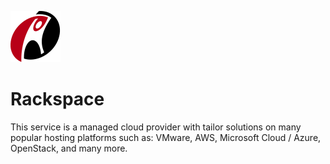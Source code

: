 ![Source Icon](thumbnail.svg)
# Rackspace
This service is a managed cloud provider with tailor solutions on many popular hosting platforms such as: VMware, AWS, Microsoft Cloud / Azure, OpenStack, and many more.
